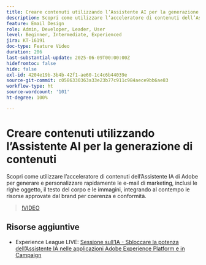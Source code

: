 ```yaml
---
title: Creare contenuti utilizzando l’Assistente AI per la generazione di contenuti
description: Scopri come utilizzare l’acceleratore di contenuti dell’Assistente IA di Adobe per generare e personalizzare rapidamente le e-mail di marketing, inclusi le righe oggetto, il testo del corpo e le immagini, integrando al contempo le risorse approvate dal brand per coerenza e conformità.
feature: Email Design
role: Admin, Developer, Leader, User
level: Beginner, Intermediate, Experienced
jira: KT-16191
doc-type: Feature Video
duration: 206
last-substantial-update: 2025-06-09T00:00:00Z
hidefromtoc: false
hide: false
exl-id: 4204e19b-3b4b-42f1-ae60-1c4c6b44039e
source-git-commit: c0586330363a33e23b77c911c984aece9bb6ae83
workflow-type: ht
source-wordcount: '101'
ht-degree: 100%

---
```


# Creare contenuti utilizzando l’Assistente AI per la generazione di contenuti

Scopri come utilizzare l’acceleratore di contenuti dell’Assistente IA di Adobe per generare e personalizzare rapidamente le e-mail di marketing, inclusi le righe oggetto, il testo del corpo e le immagini, integrando al contempo le risorse approvate dal brand per coerenza e conformità.

>[!VIDEO](https://video.tv.adobe.com/v/3463762/?learn=on&enablevpops)

## Risorse aggiuntive

* Experience League LIVE: [Sessione sull’IA - Sbloccare la potenza dell’Assistente IA nelle applicazioni Adobe Experience Platform e in Campaign](https://experienceleague.adobe.com/it/docs/events/experience-league-live-recordings/episodes/exl-live-episode-09-26-24)
